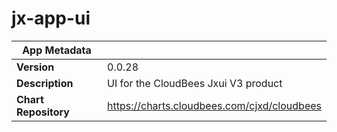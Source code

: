 # jx-app-ui

|App Metadata||
|---|---|
| **Version** | 0.0.28 |
| **Description** | UI for the CloudBees Jxui V3 product |
| **Chart Repository** | https://charts.cloudbees.com/cjxd/cloudbees |
